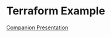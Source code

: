 # Terraform Example

[Companion Presentation](https://docs.google.com/presentation/d/1W9FiugHDGD9NvGynLYQA8Qb6Ag3OBe92BTSwG0wk4Jc/edit?usp=sharing)



